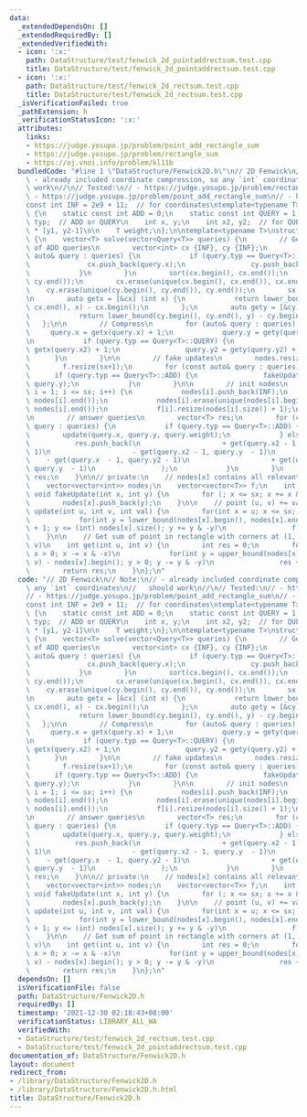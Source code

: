 ```yaml
---
data:
  _extendedDependsOn: []
  _extendedRequiredBy: []
  _extendedVerifiedWith:
  - icon: ':x:'
    path: DataStructure/test/fenwick_2d_pointaddrectsum.test.cpp
    title: DataStructure/test/fenwick_2d_pointaddrectsum.test.cpp
  - icon: ':x:'
    path: DataStructure/test/fenwick_2d_rectsum.test.cpp
    title: DataStructure/test/fenwick_2d_rectsum.test.cpp
  _isVerificationFailed: true
  _pathExtension: h
  _verificationStatusIcon: ':x:'
  attributes:
    links:
    - https://judge.yosupo.jp/problem/point_add_rectangle_sum
    - https://judge.yosupo.jp/problem/rectangle_sum
    - https://oj.vnoi.info/problem/kl11b
  bundledCode: "#line 1 \"DataStructure/Fenwick2D.h\"\n// 2D Fenwick\n// Note:\n//\
    \ - already included coordinate compression, so any `int` coordinates\n//   should\
    \ work\n//\n// Tested:\n// - https://judge.yosupo.jp/problem/rectangle_sum\n//\
    \ - https://judge.yosupo.jp/problem/point_add_rectangle_sum\n// - https://oj.vnoi.info/problem/kl11b\n\
    const int INF = 2e9 + 11;  // for coordinates\ntemplate<typename T>\nstruct Query\
    \ {\n    static const int ADD = 0;\n    static const int QUERY = 1;\n\n    int\
    \ typ;  // ADD or QUERY\n    int x, y;\n    int x2, y2;  // for QUERY: [x1, x2-1]\
    \ * [y1, y2-1]\n\n    T weight;\n};\n\ntemplate<typename T>\nstruct Fenwick2D\
    \ {\n    vector<T> solve(vector<Query<T>> queries) {\n        // Get coordinates\
    \ of ADD queries\n        vector<int> cx {INF}, cy {INF};\n        for (const\
    \ auto& query : queries) {\n            if (query.typ == Query<T>::ADD) {\n  \
    \              cx.push_back(query.x);\n                cy.push_back(query.y);\n\
    \            }\n        }\n        sort(cx.begin(), cx.end());\n        sort(cy.begin(),\
    \ cy.end());\n        cx.erase(unique(cx.begin(), cx.end()), cx.end());\n    \
    \    cy.erase(unique(cy.begin(), cy.end()), cy.end());\n        sx = cx.size();\n\
    \n        auto getx = [&cx] (int x) {\n            return lower_bound(cx.begin(),\
    \ cx.end(), x) - cx.begin();\n        };\n        auto gety = [&cy] (int y) {\n\
    \            return lower_bound(cy.begin(), cy.end(), y) - cy.begin();\n     \
    \   };\n\n        // Compress\n        for (auto& query : queries) {\n       \
    \     query.x = getx(query.x) + 1;\n            query.y = gety(query.y) + 1;\n\
    \n            if (query.typ == Query<T>::QUERY) {\n                query.x2 =\
    \ getx(query.x2) + 1;\n                query.y2 = gety(query.y2) + 1;\n      \
    \      }\n        }\n\n        // fake updates\n        nodes.resize(sx+1);\n\
    \        f.resize(sx+1);\n        for (const auto& query : queries) {\n      \
    \      if (query.typ == Query<T>::ADD) {\n                fakeUpdate(query.x,\
    \ query.y);\n            }\n        }\n\n        // init nodes\n        for (int\
    \ i = 1; i <= sx; i++) {\n            nodes[i].push_back(INF);\n            sort(nodes[i].begin(),\
    \ nodes[i].end());\n            nodes[i].erase(unique(nodes[i].begin(), nodes[i].end()),\
    \ nodes[i].end());\n            f[i].resize(nodes[i].size() + 1);\n        }\n\
    \n        // answer queries\n        vector<T> res;\n        for (const auto&\
    \ query : queries) {\n            if (query.typ == Query<T>::ADD) {\n        \
    \        update(query.x, query.y, query.weight);\n            } else {\n     \
    \           res.push_back(\n                    + get(query.x2 - 1, query.y2 -\
    \ 1)\n                    - get(query.x2 - 1, query.y  - 1)\n                \
    \    - get(query.x  - 1, query.y2 - 1)\n                    + get(query.x  - 1,\
    \ query.y  - 1)\n                );\n            }\n        }\n        return\
    \ res;\n    }\n\n// private:\n    // nodes[x] contains all relevant y coordinates\n\
    \    vector<vector<int>> nodes;\n    vector<vector<T>> f;\n    int sx;\n\n   \
    \ void fakeUpdate(int x, int y) {\n        for (; x <= sx; x += x & -x)\n    \
    \        nodes[x].push_back(y);\n    }\n\n    // point (u, v) += val\n    void\
    \ update(int u, int v, int val) {\n        for(int x = u; x <= sx; x += x & -x)\n\
    \            for(int y = lower_bound(nodes[x].begin(), nodes[x].end(), v) - nodes[x].begin()\
    \ + 1; y <= (int) nodes[x].size(); y += y & -y)\n                f[x][y] += val;\n\
    \    }\n\n    // Get sum of point in rectangle with corners at (1, 1) and (u,\
    \ v)\n    int get(int u, int v) {\n        int res = 0;\n        for(int x = u;\
    \ x > 0; x -= x & -x)\n            for(int y = upper_bound(nodes[x].begin(), nodes[x].end(),\
    \ v) - nodes[x].begin(); y > 0; y -= y & -y)\n                res += f[x][y];\n\
    \        return res;\n    }\n};\n"
  code: "// 2D Fenwick\n// Note:\n// - already included coordinate compression, so\
    \ any `int` coordinates\n//   should work\n//\n// Tested:\n// - https://judge.yosupo.jp/problem/rectangle_sum\n\
    // - https://judge.yosupo.jp/problem/point_add_rectangle_sum\n// - https://oj.vnoi.info/problem/kl11b\n\
    const int INF = 2e9 + 11;  // for coordinates\ntemplate<typename T>\nstruct Query\
    \ {\n    static const int ADD = 0;\n    static const int QUERY = 1;\n\n    int\
    \ typ;  // ADD or QUERY\n    int x, y;\n    int x2, y2;  // for QUERY: [x1, x2-1]\
    \ * [y1, y2-1]\n\n    T weight;\n};\n\ntemplate<typename T>\nstruct Fenwick2D\
    \ {\n    vector<T> solve(vector<Query<T>> queries) {\n        // Get coordinates\
    \ of ADD queries\n        vector<int> cx {INF}, cy {INF};\n        for (const\
    \ auto& query : queries) {\n            if (query.typ == Query<T>::ADD) {\n  \
    \              cx.push_back(query.x);\n                cy.push_back(query.y);\n\
    \            }\n        }\n        sort(cx.begin(), cx.end());\n        sort(cy.begin(),\
    \ cy.end());\n        cx.erase(unique(cx.begin(), cx.end()), cx.end());\n    \
    \    cy.erase(unique(cy.begin(), cy.end()), cy.end());\n        sx = cx.size();\n\
    \n        auto getx = [&cx] (int x) {\n            return lower_bound(cx.begin(),\
    \ cx.end(), x) - cx.begin();\n        };\n        auto gety = [&cy] (int y) {\n\
    \            return lower_bound(cy.begin(), cy.end(), y) - cy.begin();\n     \
    \   };\n\n        // Compress\n        for (auto& query : queries) {\n       \
    \     query.x = getx(query.x) + 1;\n            query.y = gety(query.y) + 1;\n\
    \n            if (query.typ == Query<T>::QUERY) {\n                query.x2 =\
    \ getx(query.x2) + 1;\n                query.y2 = gety(query.y2) + 1;\n      \
    \      }\n        }\n\n        // fake updates\n        nodes.resize(sx+1);\n\
    \        f.resize(sx+1);\n        for (const auto& query : queries) {\n      \
    \      if (query.typ == Query<T>::ADD) {\n                fakeUpdate(query.x,\
    \ query.y);\n            }\n        }\n\n        // init nodes\n        for (int\
    \ i = 1; i <= sx; i++) {\n            nodes[i].push_back(INF);\n            sort(nodes[i].begin(),\
    \ nodes[i].end());\n            nodes[i].erase(unique(nodes[i].begin(), nodes[i].end()),\
    \ nodes[i].end());\n            f[i].resize(nodes[i].size() + 1);\n        }\n\
    \n        // answer queries\n        vector<T> res;\n        for (const auto&\
    \ query : queries) {\n            if (query.typ == Query<T>::ADD) {\n        \
    \        update(query.x, query.y, query.weight);\n            } else {\n     \
    \           res.push_back(\n                    + get(query.x2 - 1, query.y2 -\
    \ 1)\n                    - get(query.x2 - 1, query.y  - 1)\n                \
    \    - get(query.x  - 1, query.y2 - 1)\n                    + get(query.x  - 1,\
    \ query.y  - 1)\n                );\n            }\n        }\n        return\
    \ res;\n    }\n\n// private:\n    // nodes[x] contains all relevant y coordinates\n\
    \    vector<vector<int>> nodes;\n    vector<vector<T>> f;\n    int sx;\n\n   \
    \ void fakeUpdate(int x, int y) {\n        for (; x <= sx; x += x & -x)\n    \
    \        nodes[x].push_back(y);\n    }\n\n    // point (u, v) += val\n    void\
    \ update(int u, int v, int val) {\n        for(int x = u; x <= sx; x += x & -x)\n\
    \            for(int y = lower_bound(nodes[x].begin(), nodes[x].end(), v) - nodes[x].begin()\
    \ + 1; y <= (int) nodes[x].size(); y += y & -y)\n                f[x][y] += val;\n\
    \    }\n\n    // Get sum of point in rectangle with corners at (1, 1) and (u,\
    \ v)\n    int get(int u, int v) {\n        int res = 0;\n        for(int x = u;\
    \ x > 0; x -= x & -x)\n            for(int y = upper_bound(nodes[x].begin(), nodes[x].end(),\
    \ v) - nodes[x].begin(); y > 0; y -= y & -y)\n                res += f[x][y];\n\
    \        return res;\n    }\n};\n"
  dependsOn: []
  isVerificationFile: false
  path: DataStructure/Fenwick2D.h
  requiredBy: []
  timestamp: '2021-12-30 02:18:43+08:00'
  verificationStatus: LIBRARY_ALL_WA
  verifiedWith:
  - DataStructure/test/fenwick_2d_rectsum.test.cpp
  - DataStructure/test/fenwick_2d_pointaddrectsum.test.cpp
documentation_of: DataStructure/Fenwick2D.h
layout: document
redirect_from:
- /library/DataStructure/Fenwick2D.h
- /library/DataStructure/Fenwick2D.h.html
title: DataStructure/Fenwick2D.h
---
```

